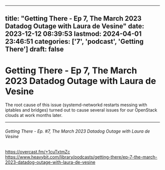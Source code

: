
---
title: "Getting There - Ep 7, The March 2023 Datadog Outage with Laura de Vesine"
date: 2023-12-12 08:39:53
lastmod: 2024-04-01 23:46:51
categories: ['7', 'podcast', 'Getting There']
draft: false
---


# Getting There - Ep 7, The March 2023 Datadog Outage with Laura de Vesine
The root cause of this issue (systemd-networkd restarts messing with iptables and bridges) turned out to cause several issues for our OpenStack clouds at work months later.

---
###### Getting There - Ep. #7, The March 2023 Datadog Outage with Laura de Vesine

https://overcast.fm/+1cuTxtmZc   
https://www.heavybit.com/library/podcasts/getting-there/ep-7-the-march-2023-datadog-outage-with-laura-de-vesine

<!-- #public -->
<!-- #podcast -->
<!-- #Getting There# -->

<!-- {BearID:05F7F5C4-B6C2-435B-8A97-FC2578372DC4} -->
